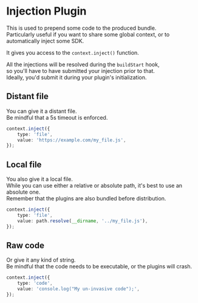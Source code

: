 # Injection Plugin <!-- #omit in toc -->

This is used to prepend some code to the produced bundle.<br/>
Particularly useful if you want to share some global context, or to automatically inject some SDK.

It gives you access to the `context.inject()` function.

All the injections will be resolved during the `buildStart` hook,<br/>
so you'll have to have submitted your injection prior to that.<br/>
Ideally, you'd submit it during your plugin's initialization.

## Distant file

You can give it a distant file.<br/>
Be mindful that a 5s timeout is enforced.

```typescript
context.inject({
    type: 'file',
    value: 'https://example.com/my_file.js',
});
```

## Local file

You also give it a local file.<br/>
While you can use either a relative or absolute path, it's best to use an absolute one.<br/>
Remember that the plugins are also bundled before distribution.

```typescript
context.inject({
    type: 'file',
    value: path.resolve(__dirname, '../my_file.js'),
});
```

## Raw code

Or give it any kind of string.<br/>
Be mindful that the code needs to be executable, or the plugins will crash.

```typescript
context.inject({
    type: 'code',
    value: 'console.log("My un-invasive code");',
});
```
